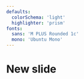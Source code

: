 ```yaml
---
defaults:
  colorSchema: 'light'
  highlighter: 'prism'
fonts:
  sans: 'M PLUS Rounded 1c'
  mono: 'Ubuntu Mono'
---
```


# New slide
